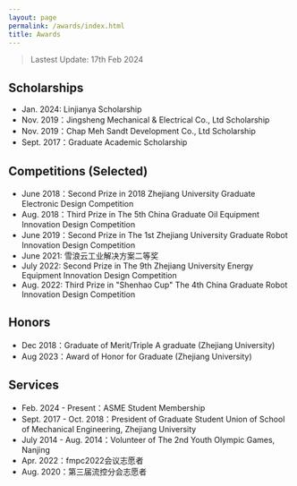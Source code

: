 ```yaml
---
layout: page
permalink: /awards/index.html
title: Awards
---
```


> Lastest Update: 17th Feb 2024 &nbsp;

## Scholarships

- Jan. 2024: Linjianya Scholarship
- Nov. 2019：Jingsheng Mechanical & Electrical Co., Ltd Scholarship
- Nov. 2019：Chap Meh Sandt Development Co., Ltd Scholarship 
- Sept. 2017：Graduate Academic Scholarship


## Competitions (Selected)

- June 2018：Second Prize in 2018 Zhejiang University Graduate Electronic Design Competition
- Aug. 2018：Third Prize in The 5th China Graduate Oil Equipment Innovation Design Competition
- June 2019：Second Prize in The 1st Zhejiang University Graduate Robot Innovation Design Competition
- June 2021: 雪浪云工业解决方案二等奖
- July 2022: Second Prize in The 9th Zhejiang University Energy Equipment Innovation Design Competition
- Aug. 2022: Third Prize in "Shenhao Cup" The 4th China Graduate Robot Innovation Design Competition


## Honors

- Dec 2018：Graduate of Merit/Triple A graduate (Zhejiang University) 
- Aug 2023：Award of Honor for Graduate (Zhejiang University) 



## Services

- Feb. 2024 - Present：ASME Student Membership
- Sept. 2017 - Oct. 2018：President of Graduate Student Union of School of Mechanical Engineering, Zhejiang University
- July 2014 - Aug. 2014：Volunteer of The 2nd Youth Olympic Games, Nanjing   
- Apr. 2022：fmpc2022会议志愿者
- Aug. 2020：第三届流控分会志愿者<br>
 
